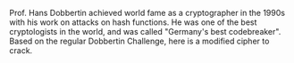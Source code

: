 Prof. Hans Dobbertin achieved world fame as a cryptographer in the 1990s with his work on attacks on hash functions. He was one of the best cryptologists in the world, and was called "Germany's best codebreaker". Based on the regular Dobbertin Challenge, here is a modified cipher to crack.

